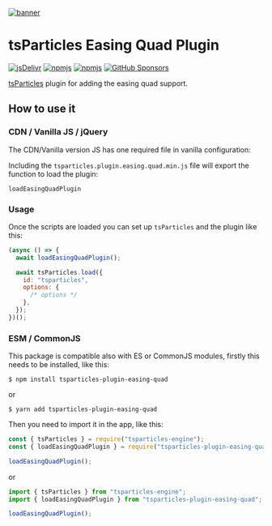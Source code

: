 [![banner](https://particles.js.org/images/banner3.png)](https://particles.js.org)

# tsParticles Easing Quad Plugin

[![jsDelivr](https://data.jsdelivr.com/v1/package/npm/tsparticles-plugin-easing-quad/badge)](https://www.jsdelivr.com/package/npm/tsparticles-plugin-easing-quad)
[![npmjs](https://badge.fury.io/js/tsparticles-plugin-easing-quad.svg)](https://www.npmjs.com/package/tsparticles-plugin-easing-quad)
[![npmjs](https://img.shields.io/npm/dt/tsparticles-plugin-easing-quad)](https://www.npmjs.com/package/tsparticles-plugin-easing-quad) [![GitHub Sponsors](https://img.shields.io/github/sponsors/matteobruni)](https://github.com/sponsors/matteobruni)

[tsParticles](https://github.com/matteobruni/tsparticles) plugin for adding the easing quad support.

## How to use it

### CDN / Vanilla JS / jQuery

The CDN/Vanilla version JS has one required file in vanilla configuration:

Including the `tsparticles.plugin.easing.quad.min.js` file will export the function to load the plugin:

```text
loadEasingQuadPlugin
```

### Usage

Once the scripts are loaded you can set up `tsParticles` and the plugin like this:

```javascript
(async () => {
  await loadEasingQuadPlugin();

  await tsParticles.load({
    id: "tsparticles",
    options: {
      /* options */
    },
  });
})();
```

### ESM / CommonJS

This package is compatible also with ES or CommonJS modules, firstly this needs to be installed, like this:

```shell
$ npm install tsparticles-plugin-easing-quad
```

or

```shell
$ yarn add tsparticles-plugin-easing-quad
```

Then you need to import it in the app, like this:

```javascript
const { tsParticles } = require("tsparticles-engine");
const { loadEasingQuadPlugin } = require("tsparticles-plugin-easing-quad");

loadEasingQuadPlugin();
```

or

```javascript
import { tsParticles } from "tsparticles-engine";
import { loadEasingQuadPlugin } from "tsparticles-plugin-easing-quad";

loadEasingQuadPlugin();
```
